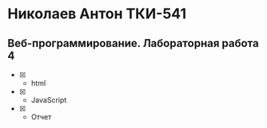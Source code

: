 # Николаев Антон ТКИ-541 
## Веб-программирование. Лабораторная работа 4

- [x] - html
- [x] - JavaScript
- [x] - Отчет
